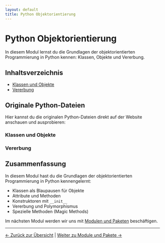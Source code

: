```yaml
---
layout: default
title: Python Objektorientierung
---
```


# Python Objektorientierung

In diesem Modul lernst du die Grundlagen der objektorientierten Programmierung in Python kennen:
Klassen, Objekte und Vererbung.

## Inhaltsverzeichnis

- [Klassen und Objekte](#klassen-und-objekte)
- [Vererbung](#vererbung)

## Originale Python-Dateien

Hier kannst du die originalen Python-Dateien direkt auf der Website anschauen und ausprobieren:

### Klassen und Objekte

<div class="code-loader" data-file="anleitungen/05_objektorientierung/01_klassen.py"></div>

### Vererbung

<div class="code-loader" data-file="anleitungen/05_objektorientierung/02_vererbung.py"></div>

## Zusammenfassung

In diesem Modul hast du die Grundlagen der objektorientierten Programmierung in Python kennengelernt:

- Klassen als Blaupausen für Objekte
- Attribute und Methoden
- Konstruktoren mit `__init__`
- Vererbung und Polymorphismus
- Spezielle Methoden (Magic Methods)

Im nächsten Modul werden wir uns mit [Modulen und Paketen](../module_und_pakete/index.md) beschäftigen.

---

[← Zurück zur Übersicht](../index.md) | [Weiter zu Module und Pakete →](../module_und_pakete/index.md)